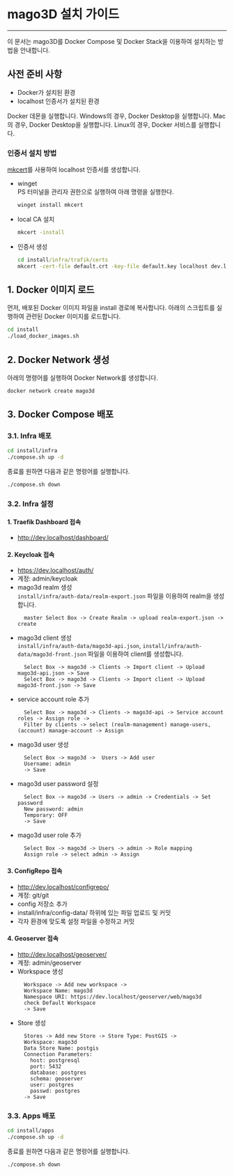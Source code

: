 # mago3D 설치 가이드

---

이 문서는 mago3D를 Docker Compose 및 Docker Stack을 이용하여 설치하는 방법을 안내합니다.

## 사전 준비 사항
* Docker가 설치된 환경
* localhost 인증서가 설치된 환경

Docker 데몬을 실행합니다.
Windows의 경우, Docker Desktop을 실행합니다.
Mac의 경우, Docker Desktop을 실행합니다.
Linux의 경우, Docker 서비스를 실행합니다.

### 인증서 설치 방법
[mkcert](https://github.com/FiloSottile/mkcert)를 사용하여 localhost 인증서를 생성합니다.

* winget   
  PS 터미널을 관리자 권한으로 실행하여 아래 명령을 실행한다.
  ```powershell
  winget install mkcert
  ```
* local CA 설치
  ```cmd
  mkcert -install
  ```
* 인증서 생성
  ```cmd
  cd install/infra/trafik/certs
  mkcert -cert-file default.crt -key-file default.key localhost dev.localhost *.localhost 127.0.0.1 ::1
  ```

## 1. Docker 이미지 로드
먼저, 배포된 Docker 이미지 파일을 install 경로에 복사합니다.
아래의 스크립트를 실행하여 관련된 Docker 이미지를 로드합니다.
```bash
cd install
./load_docker_images.sh
```

## 2. Docker Network 생성
아래의 명령어를 실행하여 Docker Network를 생성합니다.
```bash
docker network create mago3d
```

## 3. Docker Compose 배포
### 3.1. Infra 배포
```bash
cd install/infra
./compose.sh up -d
```
종료를 원하면 다음과 같은 명령어를 실행합니다.
```bash
./compose.sh down
```

### 3.2. Infra 설정
#### 1. Traefik Dashboard 접속
* http://dev.localhost/dashboard/  

#### 2. Keycloak 접속
* https://dev.localhost/auth/  
* 계정: admin/keycloak  
* mago3d realm 생성  
  `install/infra/auth-data/realm-export.json` 파일을 이용하여 realm을 생성합니다.  
  ```  
    master Select Box -> Create Realm -> upload realm-export.json -> create
  ```
* mago3d client 생성  
  `install/infra/auth-data/mago3d-api.json`, `install/infra/auth-data/mago3d-front.json` 파일을 이용하여 client를 생성합니다.  
  ```
    Select Box -> mago3d -> Clients -> Import client -> Upload mago3d-api.json -> Save  
    Select Box -> mago3d -> Clients -> Import client -> Upload mago3d-front.json -> Save
  ```  
* service account role 추가
  ```
    Select Box -> mago3d -> Clients -> mago3d-api -> Service account roles -> Assign role ->   
    Filter by clients -> select (realm-management) manage-users, (account) manage-account -> Assign
  ```
* mago3d user 생성
  ```
    Select Box -> mago3d ->  Users -> Add user
    Username: admin
    -> Save
  ```
* mago3d user password 설정
  ```
    Select Box -> mago3d -> Users -> admin -> Credentials -> Set password
    New password: admin
    Temporary: OFF
    -> Save
  ```
* mago3d user role 추가
  ```
    Select Box -> mago3d -> Users -> admin -> Role mapping
    Assign role -> select admin -> Assign
  ```

#### 3. ConfigRepo 접속
* http://dev.localhost/configrepo/
* 계정: git/git
* config 저장소 추가
* install/infra/config-data/ 하위에 있는 파일 업로드 및 커밋
* 각자 환경에 맞도록 설정 파일을 수정하고 커밋

#### 4. Geoserver 접속
* http://dev.localhost/geoserver/
* 계정: admin/geoserver
* Workspace 생성
  ```
    Workspace -> Add new workspace -> 
    Workspace Name: mago3d 
    Namespace URI: https://dev.localhost/geoserver/web/mago3d
    check Default Workspace 
    -> Save
  ```
* Store 생성
  ```
    Stores -> Add new Store -> Store Type: PostGIS ->
    Workspace: mago3d 
    Data Store Name: postgis 
    Connection Parameters:
      host: postgresql
      port: 5432
      database: postgres
      schema: geoserver
      user: postgres
      passwd: postgres
    -> Save
  ```


### 3.3. Apps 배포
```bash
cd install/apps
./compose.sh up -d
```
종료를 원하면 다음과 같은 명령어를 실행합니다.
```bash
./compose.sh down
```
